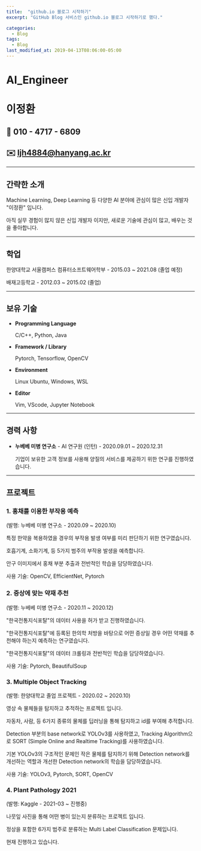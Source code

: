 ```yaml
---
title:  "github.io 블로그 시작하기"
excerpt: "GitHub Blog 서비스인 github.io 블로그 시작하기로 했다."

categories:
  - Blog
tags:
  - Blog
last_modified_at: 2019-04-13T08:06:00-05:00
---
```



# AI_Engineer

# 이정환

## 📱 010 - 4717 - 6809

## ✉️ ljh4884@hanyang.ac.kr

---

## 간략한 소개

Machine Learning, Deep Learning 등 다양한 AI 분야에 관심이 많은 신입 개발자 "이정환" 입니다. 

아직 실무 경험이 많지 않은 신입 개발자 이지만, 새로운 기술에 관심이 많고, 배우는 것을 좋아합니다. 

---

## 학업

한양대학교 서울캠퍼스 컴퓨터소프트웨어학부 - 2015.03 ~ 2021.08 (졸업 예정) 

배재고등학교 - 2012.03 ~ 2015.02 (졸업)

 

---

## 보유 기술

- **Programming Language**

    C/C++, Python, Java

- **Framework / Library**

    Pytorch, Tensorflow, OpenCV

- **Environment**

    Linux Ubuntu, Windows, WSL

- **Editor**

    Vim, VScode, Jupyter Notebook 

---

## 경력 사항

- **누베베 미병 연구소** - AI 연구원 (인턴) - 2020.09.01 ~ 2020.12.31

    기업이 보유한 고객 정보를 사용해 양질의 서비스를 제공하기 위한 연구를 진행하였습니다.

---

## 프로젝트

### 1. **홍채를 이용한 부작용 예측**

(발행: 누베베 미병 연구소 - 2020.09 ~ 2020.10)

특정 한약을 복용하였을 경우의 부작용 발생 여부를 미리 판단하기 위한 연구였습니다.

호흡기계, 소화기계, 등 5가지 범주의 부작용 발생을 예측합니다.

안구 이미지에서 홍채 부분 추출과 전반적인 학습을 담당하였습니다.

사용 기술:  OpenCV, EfficientNet, Pytorch

### 2. **증상에 맞는 약재 추천**

(발행: 누베베 미병 연구소 - 2020.11 ~ 2020.12)

"한국전통지식포탈"의 데이터 사용을 허가 받고 진행하였습니다.

"한국전통지식포탈"에 등록된 한의학 처방을 바탕으로 어떤 증상일 경우 어떤 약재를 추천해야 하는지 예측하는 연구였습니다.

"한국전통지식포탈"의 데이터 크롤링과 전반적인 학습을 담당하였습니다.

사용 기술: Pytorch, BeautifulSoup

### 3. **Multiple Object Tracking**

(발행: 한양대학교 졸업 프로젝트 - 2020.02 ~ 2020.10)

영상 속 물체들을 탐지하고 추적하는 프로젝트 입니다.

자동차, 사람, 등 6가지 종류의 물체를 딥러닝을 통해 탐지하고 id를 부여해 추적합니다.

Detection 부분의 base network로 YOLOv3를 사용하였고, Tracking Algorithm으로 SORT (Simple Online and Realtime Tracking)를 사용하였습니다.

기본 YOLOv3의 구조적인 문제인 작은 물체를 탐지하기 위해 Detection network를 개선하는 역할과 개선한 Detection network의 학습을 담당하였습니다.

사용 기술: YOLOv3, Pytorch, SORT, OpenCV 

### 4. Plant Pathology 2021

(발행: Kaggle - 2021-03 ~ 진행중)

나뭇잎 사진을 통해 어떤 병이 있는지 분류하는 프로젝트 입니다.

정상을 포함한 6가지 범주로 분류하는 Multi Label Classification 문제입니다.

현재 진행하고 있습니다.